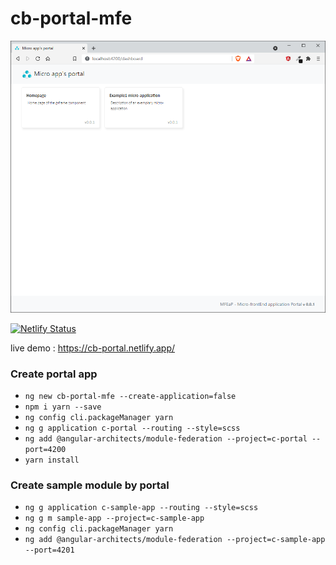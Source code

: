 # cb-portal-mfe

![alt text](https://raw.githubusercontent.com/CrisBogucki/cb-portal-mfe/master/assets/demo2.png)

[![Netlify Status](https://api.netlify.com/api/v1/badges/a090ec02-0dcd-460b-b96d-6b5d92979de8/deploy-status)](https://app.netlify.com/sites/cb-portal/deploys)


live demo : https://cb-portal.netlify.app/

### Create portal app
- `ng new cb-portal-mfe --create-application=false`
- `npm i yarn --save`
- `ng config cli.packageManager yarn`
- `ng g application c-portal --routing --style=scss`
- `ng add @angular-architects/module-federation --project=c-portal --port=4200`
- `yarn install`

### Create sample module by portal
- `ng g application c-sample-app --routing --style=scss`
- `ng g m sample-app --project=c-sample-app`
- `ng config cli.packageManager yarn`
- `ng add @angular-architects/module-federation --project=c-sample-app --port=4201`
